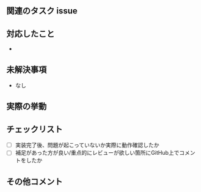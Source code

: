 ## 関連のタスク issue
<!-- Notionリンクを記載  -->

## 対応したこと
<!-- 実装の概要を箇条書きする  -->
- 

## 未解決事項
<!-- 別PRで対応するような状況があれば記載  -->  

- なし

## 実際の挙動
<!-- UIに関わるようであればスクリーンショット、動きのあるものは動画 or GIF  -->  
<!-- 入力エリアにドラッグ&ドロップしてアップロード  -->

## チェックリスト
<!-- 完了したものに`x`をつける  -->  
- [ ] 実装完了後、問題が起こっていないか実際に動作確認したか  
- [ ] 補足があった方が良い/重点的にレビューが欲しい箇所にGitHub上でコメントをしたか

## その他コメント

<!-- 何かあれば！  -->
